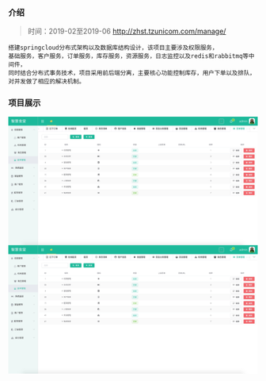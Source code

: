 ### 介绍
>时间：2019-02至2019-06
http://zhst.tzunicom.com/manage/
```
搭建springcloud分布式架构以及数据库结构设计，该项目主要涉及权限服务，  
基础服务，客户服务，订单服务，库存服务，资源服务，日志监控以及redis和rabbitmq等中间件，  
同时结合分布式事务技术，项目采用前后端分离，主要核心功能控制库存，用户下单以及排队，  
对并发做了相应的解决机制。
```

### 项目展示
<img src="https://raw.githubusercontent.com/tplovejava/static/master/wiki/project/zhst_pro.png" style="float:left">
<img src="https://raw.githubusercontent.com/tplovejava/static/master/wiki/project/zhst_pro.png"  style="float:left">


